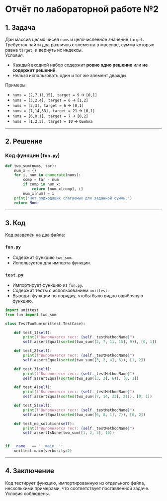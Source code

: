 # Отчёт по лабораторной работе №2

## 1. Задача

Дан массив целых чисел `nums` и целочисленное значение `target`. Требуется найти два различных элемента в массиве, сумма которых равна `target`, и вернуть их индексы.  
Условия:
- Каждый входной набор содержит **ровно одно решение** или **не содержит решений**.
- Нельзя использовать один и тот же элемент дважды.

Примеры:
- `nums = [2,7,11,15], target = 9` → `[0,1]`
- `nums = [3,2,4], target = 6` → `[1,2]`
- `nums = [3,3], target = 6` → `[0,1]`
- `nums = [7,14,33], target = 21` → `[0,1]`
- `nums = [6,8,1], target = 7` → `[0,2]`
- `nums = [1,2,3], target = 10` → `Ошибка`

---

## 2. Решение


### Код функции (`fun.py`)
```python
def two_sum(nums, tar):
    num_x = {}
    for i, num in enumerate(nums):
        comp = tar - num
        if comp in num_x:
            return [num_x[comp], i]
        num_x[num] = i
    print("Нет подходящих слагаемых для заданной суммы.")
    return None
```

---

## 3. Код

Код разделён на два файла:

### `fun.py`
- Содержит функцию `two_sum`.
- Используется для импорта функции.


### `test.py`
- Импортирует функцию из `fun.py`.
- Содержит тесты с использованием `unittest`.
- Выводит функции по порядку, чтобы было видно ошибочную функцию.

```python
import unittest
from fun import two_sum

class TestTwoSum(unittest.TestCase):

    def test_1(self):
        print(f"Выполняется тест: {self._testMethodName}")
        self.assertEqual(sorted(two_sum([2, 7, 11, 15], 9)), [0, 1])

    def test_2(self):
        print(f"Выполняется тест: {self._testMethodName}")
        self.assertEqual(sorted(two_sum([3, 2, 4], 6)), [1, 2])

    def test_3(self):
        print(f"Выполняется тест: {self._testMethodName}")
        self.assertEqual(sorted(two_sum([3, 3], 6)), [0, 1])

    def test_4(self):
        print(f"Выполняется тест: {self._testMethodName}")
        self.assertEqual(sorted(two_sum([7, 14, 33], 21)), [0, 1])

    def test_5(self):
        print(f"Выполняется тест: {self._testMethodName}")
        self.assertEqual(sorted(two_sum([6, 8, 1], 7)), [0, 2])

    def test_no_solution(self):
        print(f"Выполняется тест: {self._testMethodName}")
        self.assertIsNone(two_sum([1, 2, 3], 10))


if __name__ == '__main__':
    unittest.main(verbosity=2)
```

---
## 4. Заключение

Код тестирует функцию, импортированную из отдельного файла, несколькими примерами, что соответствует поставленной задаче. Условия соблюдены.
